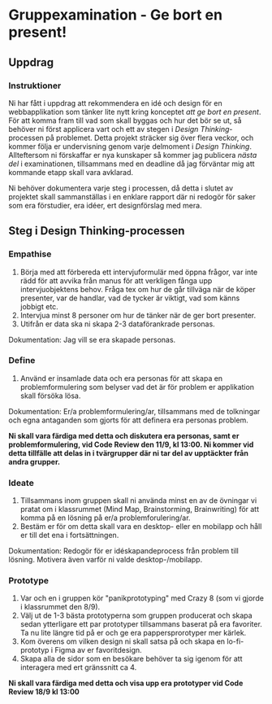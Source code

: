 # Gruppexamination - Ge bort en present!

## Uppdrag

### Instruktioner

Ni har fått i uppdrag att rekommendera en idé och design för en webbapplikation som tänker lite nytt kring konceptet *att ge bort en present*.
För att komma fram till vad som skall byggas och hur det bör se ut, så behöver ni först applicera vart och ett av stegen i *Design Thinking*-processen på problemet.
Detta projekt sträcker sig över flera veckor, och kommer följa er undervisning genom varje delmoment i *Design Thinking*. Allteftersom ni förskaffar er nya kunskaper så kommer jag publicera *nästa del* i examinationen, tillsammans med en deadline då jag förväntar mig att kommande etapp skall vara avklarad.

Ni behöver dokumentera varje steg i processen, då detta i slutet av projektet skall sammanställas i en enklare rapport där ni redogör för saker som era förstudier, era idéer, ert designförslag med mera.

## Steg i Design Thinking-processen

### Empathise

1. Börja med att förbereda ett intervjuformulär med öppna frågor, var inte rädd för att avvika från manus för att verkligen fånga upp intervjuobjektens behov. Fråga tex om hur de går tillväga när de köper presenter, var de handlar, vad de tycker är viktigt, vad som känns jobbigt etc.
2. Intervjua minst 8 personer om hur de tänker när de ger bort presenter.
3. Utifrån er data ska ni skapa 2-3 dataförankrade personas.

Dokumentation: Jag vill se era skapade personas.

### Define

1. Använd er insamlade data och era personas för att skapa en problemformulering som belyser vad det är för problem er applikation skall försöka lösa.

Dokumentation: Er/a problemformulering/ar, tillsammans med de tolkningar och egna antaganden som gjorts för att definera era personas problem. 

**Ni skall vara färdiga med detta och diskutera era personas, samt er problemformulering, vid Code Review den 11/9, kl 13:00. Ni kommer vid detta tillfälle att delas in i tvärgrupper där ni tar del av upptäckter från andra grupper.**

### Ideate

1. Tillsammans inom gruppen skall ni använda minst en av de övningar vi pratat om i klassrummet (Mind Map, Brainstorming, Brainwriting) för att komma på en lösning på er/a problemforulering/ar.
2. Bestäm er för om detta skall vara en desktop- eller en mobilapp och håll er till det ena i fortsättningen.

Dokumentation: Redogör för er idéskapandeprocess från problem till lösning. Motivera även varför ni valde desktop-/mobilapp.

### Prototype

1. Var och en i gruppen kör "panikprototyping" med Crazy 8 (som vi gjorde i klassrummet den 8/9).
2. Välj ut de 1-3 bästa prototyperna som gruppen producerat och skapa sedan ytterligare ett par prototyper tillsammans baserat på era favoriter. Ta nu lite längre tid på er och ge era pappersprorotyper mer kärlek.
3. Kom överens om vilken design ni skall satsa på och skapa en lo-fi-prototyp i Figma av er favoritdesign.
4. Skapa alla de sidor som en besökare behöver ta sig igenom för att interagera med ert gränssnitt ca 4.

**Ni skall vara färdiga med detta och visa upp era prototyper vid Code Review 18/9 kl 13:00**

